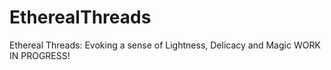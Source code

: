 # EtherealThreads
Ethereal Threads: Evoking a sense of Lightness, Delicacy and Magic
WORK IN PROGRESS!
